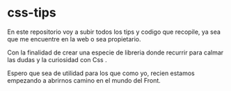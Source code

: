 # css-tips
En este repositorio voy a subir todos los tips y codigo que recopile, ya sea que me encuentre en la web o sea propietario.

Con la finalidad de crear una especie de libreria donde recurrir para calmar las dudas y la curiosidad con Css .

Espero que sea de utilidad para los que como yo, recien estamos empezando a abrirnos camino en el mundo del Front.
